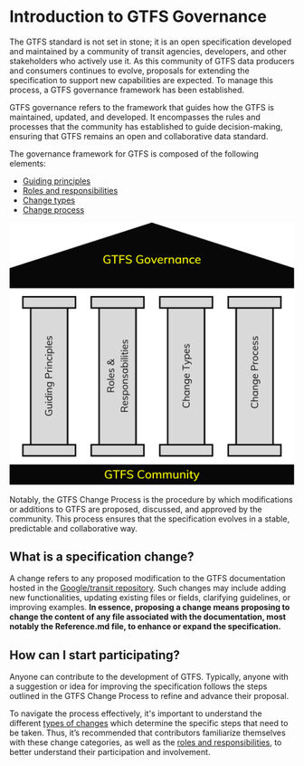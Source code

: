 # Introduction to GTFS Governance

The GTFS standard is not set in stone; it is an open specification developed and maintained by a community of transit agencies, developers, and other stakeholders who actively use it. As this community of GTFS data producers and consumers continues to evolve, proposals for extending the specification to support new capabilities are expected. To manage this process, a GTFS governance framework has been established.

GTFS governance refers to the framework that guides how the GTFS is maintained, updated, and developed. It encompasses the rules and processes that the community has established to guide decision-making, ensuring that GTFS remains an open and collaborative data standard.

The governance framework for GTFS is composed of the following elements:

* [Guiding principles](../guiding-principles)  
* [Roles and responsibilities](../roles)  
* [Change types](../change-types)
* [Change process](../change-process)

![](assets/governance-intro-pillars.svg)

Notably, the GTFS Change Process is the procedure by which modifications or additions to GTFS are proposed, discussed, and approved by the community. This process ensures that the specification evolves in a stable, predictable and collaborative way.

## What is a specification change?

A change refers to any proposed modification to the GTFS documentation hosted in the [Google/transit repository](https://github.com/google/transit). Such changes may include adding new functionalities, updating existing files or fields, clarifying guidelines, or improving examples. **In essence, proposing a change means proposing to change the content of any file associated with the documentation, most notably the Reference.md file, to enhance or expand the specification.**

## How can I start participating?

Anyone can contribute to the development of GTFS. Typically, anyone with a suggestion or idea for improving the specification follows the steps outlined in the GTFS Change Process to refine and advance their proposal.

To navigate the process effectively, it's important to understand the different [types of changes](../change-types) which determine the specific steps that need to be taken. Thus, it’s recommended that contributors familiarize themselves with these change categories, as well as the [roles and responsibilities](../roles), to better understand their participation and involvement.